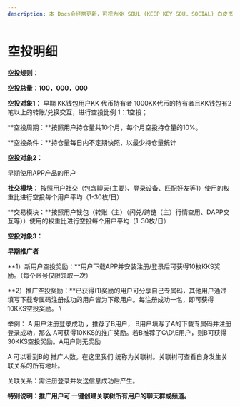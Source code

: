 ```yaml
---
description: 本 Docs会经常更新，可视为KK SOUL (KEEP KEY SOUL SOCIAL) 白皮书/路线图
---
```


# 空投明细



**空投规则：**

**空投总量：100，000，000**

**空投对象1**： 早期 KK钱包用户KK 代币持有者 1000KK代币的持有者且KK钱包有2笔以上的转账/兑换交互，进行空投比例 1：1空投；&#x20;

**空投周期：**按照用户持仓量共10个月，每个月空投持仓量的10%。&#x20;

**空投条件：**持仓量每日内不定期快照，以最少持仓量统计



**空投对象2：**

早期使用APP产品的用户&#x20;

**社交模块：** 按照用户社交（包含聊天{主要}、登录设备、匹配好友等1）使用的权重比进行空投每个用户平均（1-30枚/日）&#x20;

**交易模块：**按照用户钱包（转账（主）（闪兑/跨链（主）行情查用、DAPP交互等））使用的权重比进行空投每个用户平均（1-30枚/日）

**空投对象3：**&#x20;

**早期推广者**

&#x20;**1）新用户空投奖励：**用户下载APP并安装注册/登录后可获得10枚KKS奖励。（每个账号仅限领取一次）&#x20;

**2）推广空投奖励：**已获得(1)奖励的用户可分享自己专属码，其他用户通过填写下载专属码注册成功的用户皆为下级用户。每注册成功一名，即可获得10KKS空投奖励。 \


举例： A 用户注册登录成功 ，推荐了B用户， B用户填写了A的下载专属码并注册登录成功，那么 A可获得10KKS的推广奖励。若B推荐了C\D\E用户，则B可获得 30KKS空投奖励。A用户则无奖励

A 可以看到B的 推广人数。在这里我们 统称为关联树。关联树可查看自身发生关联关系的所有地址。

关联关系：需注册登录并发送信息成功后产生。

**特别说明：推广用户可 一键创建关联树所有用户的聊天群或频道。**


